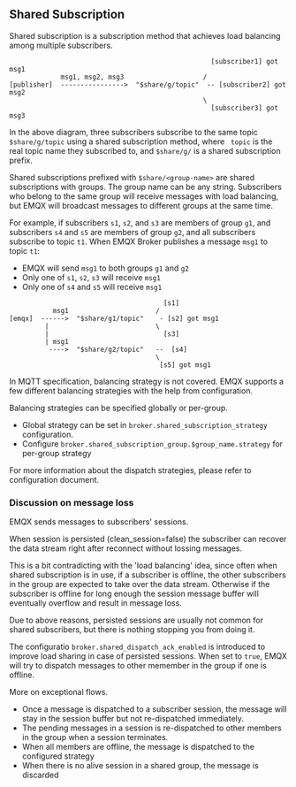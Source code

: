## Shared Subscription

Shared subscription is a subscription method that achieves load balancing among multiple subscribers.

```
                                                   [subscriber1] got msg1
             msg1, msg2, msg3                    /
[publisher]  ---------------->  "$share/g/topic"  -- [subscriber2] got msg2
                                                 \
                                                   [subscriber3] got msg3
```

In the above diagram, three subscribers subscribe to the same topic `$share/g/topic` using a shared subscription method,
where ` topic` is the real topic name they subscribed to, and `$share/g/` is a shared subscription prefix.


Shared subscriptions prefixed with `$share/<group-name>` are shared subscriptions with groups.
The group name can be any string.
Subscribers who belong to the same group will receive messages with load balancing,
but EMQX will broadcast messages to different groups at the same time.

For example, if subscribers `s1`, `s2`, and `s3` are members of group `g1`,
and subscribers `s4` and `s5` are members of group `g2`, and all subscribers subscribe to topic `t1`.
When EMQX Broker publishes a message `msg1` to topic `t1`:

- EMQX will send `msg1` to both groups `g1` and `g2`
- Only one of `s1`, `s2`, `s3` will receive `msg1`
- Only one of `s4` and `s5` will receive `msg1`

```
                                       [s1]
           msg1                      /
[emqx]  ------>  "$share/g1/topic"    - [s2] got msg1
         |                           \
         |                             [s3]
         | msg1
          ---->  "$share/g2/topic"   --  [s4]
                                     \
                                      [s5] got msg1
```

In MQTT specification, balancing strategy is not covered.
EMQX supports a few different balancing strategies with the help from configuration.

Balancing strategies can be specified globally or per-group.

* Global strategy can be set in `broker.shared_subscription_strategy` configuration.
* Configure `broker.shared_subscription_group.$group_name.strategy` for per-group strategy

For more information about the dispatch strategies, please refer to configuration document.

### Discussion on message loss

EMQX sends messages to subscribers' sessions.

When session is persisted (clean_session=false) the subscriber can recover the data stream
right after reconnect without lossing messages.

This is a bit contradicting with the 'load balancing' idea, since often when shared subscription
is in use, if a subscriber is offline, the other subscribers in the group are expected to take
over the data stream. Otherwise if the subscriber is offline for long enough the session
message buffer will eventually overflow and result in message loss.

Due to above reasons, persisted sessions are usually not common for shared subscribers,
but there is nothing stopping you from doing it.

The configuratio `broker.shared_dispatch_ack_enabled` is introduced to improve
load sharing in case of persisted sessions. When set to `true`, EMQX will try to dispatch
messages to other memember in the group if one is offline.

More on exceptional flows.

* Once a message is dispatched to a subscriber session, the message will stay in the session
  buffer but not re-dispatched immediately.
* The pending messages in a session is re-dispatched to other members in the group when
  a session terminates.
* When all members are offline, the message is dispatched to the configured strategy
* When there is no alive session in a shared group, the message is discarded
